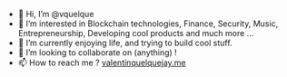 - 👋 Hi, I’m @vquelque
- 👀 I’m interested in Blockchain technologies, Finance, Security, Music, Entrepreneurship, Developing cool products and much more ...
- 🌱 I’m currently enjoying life, and trying to build cool stuff.
- 💞️ I’m looking to collaborate on (anything) !
- 📫 How to reach me ? [valentinquelquejay.me](https://valentinquelquejay.me)
